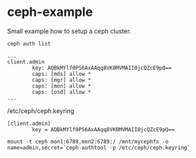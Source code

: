 # ceph-example
Small example how to setup a ceph cluster.


```
ceph auth list
```

```
...
client.admin
        key: AQBkMYlf0PS6AxAAqq8VK0MVMAII0jcQZcE9pQ==
        caps: [mds] allow *
        caps: [mgr] allow *
        caps: [mon] allow *
        caps: [osd] allow *
...
```

/etc/ceph/ceph.keyring
```
[client.admin]
        key = AQBkMYlf0PS6AxAAqq8VK0MVMAII0jcQZcE9pQ==
```


```
mount -t ceph mon1:6789,mon2:6789:/ /mnt/mycephfs -o name=admin,secret=`ceph-authtool -p /etc/ceph/ceph.keyring`
```
